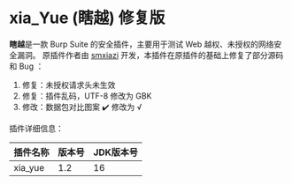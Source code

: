 # xia_Yue (瞎越) 修复版

**瞎越**是一款 Burp Suite 的安全插件，主要用于测试 Web 越权、未授权的网络安全漏洞。
原插件作者由 [smxiazi](https://github.com/smxiazi/xia_Yue) 开发，本插件在原插件的基础上修复了部分源码和 Bug ：
1. 修复：未授权请求头未生效
2. 修复：插件乱码，UTF-8 修改为 GBK
3. 修改：数据包对比图案 ✔️ 修改为 √

插件详细信息：

| 插件名称    | 版本号 | JDK版本号 | 
|---------|-----|--------|
| xia_yue | 1.2 | 16     |

